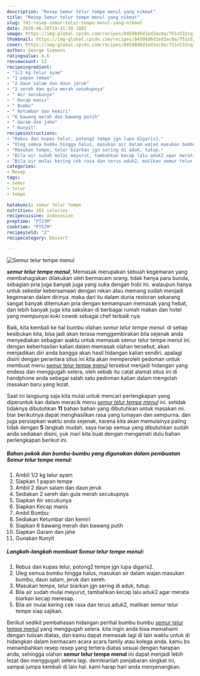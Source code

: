 ```yaml
---
description: "Resep Semur telur tempe menul yang nikmat"
title: "Resep Semur telur tempe menul yang nikmat"
slug: 743-resep-semur-telur-tempe-menul-yang-nikmat
date: 2020-06-28T19:41:20.180Z
image: https://img-global.cpcdn.com/recipes/84598d6d1ed3ac8a/751x532cq70/semur-telur-tempe-menul-foto-resep-utama.jpg
thumbnail: https://img-global.cpcdn.com/recipes/84598d6d1ed3ac8a/751x532cq70/semur-telur-tempe-menul-foto-resep-utama.jpg
cover: https://img-global.cpcdn.com/recipes/84598d6d1ed3ac8a/751x532cq70/semur-telur-tempe-menul-foto-resep-utama.jpg
author: George Simmons
ratingvalue: 4.6
reviewcount: 13
recipeingredient:
- "1/2 kg telur ayam"
- "1 papan tempe"
- "2 daun salam dan daun jeruk"
- "2 sereh dan gula merah secukupnya"
- " Air secukunya"
- " Kecap manis"
- " Bumbu"
- " Ketumbar dan kemiri"
- "6 bawang merah dan bawang putih"
- " Garam dan jahe"
- " Kunyit"
recipeinstructions:
- "Rebus dan kupas telur, potong2 tempe jgn lupa digaris2."
- "Uleg semua bumbu hingga halus, masukan air dalam wajan masukan bumbu, daun salam, jeruk dan sereh."
- "Masukan tempe, telur biarkan jgn sering di aduk, tutup."
- "Bila air sudah mulai meyurut, tambahkan kecap lalu aduk2 agar merata biarkan kecap meresap."
- "Bila air mulai kering cek rasa dan terus aduk2, matikan semur telur tempe siap sajikan."
categories:
- Resep
tags:
- semur
- telur
- tempe

katakunci: semur telur tempe 
nutrition: 261 calories
recipecuisine: Indonesian
preptime: "PT23M"
cooktime: "PT57M"
recipeyield: "2"
recipecategory: Dessert

---
```



![Semur telur tempe menul](https://img-global.cpcdn.com/recipes/84598d6d1ed3ac8a/751x532cq70/semur-telur-tempe-menul-foto-resep-utama.jpg)

<b><i>semur telur tempe menul</i></b>, Memasak merupakan sebuah kegemaran yang membahagiakan dilakukan oleh bermacam orang. tidak hanya para bunda, sebagian pria juga banyak juga yang suka dengan hobi ini. walaupun hanya untuk sekedar kebersamaan dengan rekan atau memang sudah menjadi kegemaran dalam dirinya. maka dari itu dalam dunia restoran sekarang sangat banyak ditemukan pria dengan kemampuan memasak yang hebat, dan lebih banyak juga kita saksikan di berbagai rumah makan dan hotel yang mempunyai koki cowok sebagai chef terbaik nya.

Baik, kita kembali ke hal bumbu olahan <i>semur telur tempe menul</i>. di setiap kesibukan kita, bisa jadi akan terasa menggembirakan bila sejenak anda menyediakan sebagian waktu untuk memasak semur telur tempe menul ini. dengan keberhasilan kalian dalam memasak olahan tersebut, akan menjadikan diri anda bangga akan hasil hidangan kalian sendiri. apalagi disini dengan perantara situs ini kita akan memperoleh pedoman untuk membuat menu <u>semur telur tempe menul</u> tersebut menjadi hidangan yang endess dan menggugah selera, oleh sebab itu catat alamat situs ini di handphone anda sebagai salah satu pedoman kalian dalam mengolah masakan baru yang lezat.




Saat ini langsung saja kita mulai untuk mencari perlengkapan yang diperuntuk kan dalam meracik menu <u><i>semur telur tempe menul</i></u> ini. setidak tidaknya dibutuhkan <b>11</b> bahan bahan yang dibutuhkan untuk masakan ini. biar berikutnya dapat menghasilkan rasa yang lumayan dan sempurna. dan juga persiapkan waktu anda sejenak, karena kita akan memulainya paling tidak dengan <b>5</b> langkah mudah. saya harap semua yang dibutuhkan sudah anda sediakan disini, yuk mari kita buat dengan mengamati dulu bahan perlengkapan berikut ini.

<!--inarticleads1-->

##### Bahan pokok dan bumbu-bumbu yang digunakan dalam pembuatan Semur telur tempe menul:

1. Ambil 1/2 kg telur ayam
1. Siapkan 1 papan tempe
1. Ambil 2 daun salam dan daun jeruk
1. Sediakan 2 sereh dan gula merah secukupnya
1. Siapkan  Air secukunya
1. Siapkan  Kecap manis
1. Ambil  Bumbu:
1. Sediakan  Ketumbar dan kemiri
1. Siapkan 6 bawang merah dan bawang putih
1. Siapkan  Garam dan jahe
1. Gunakan  Kunyit




<!--inarticleads2-->

##### Langkah-langkah membuat Semur telur tempe menul:

1. Rebus dan kupas telur, potong2 tempe jgn lupa digaris2.
1. Uleg semua bumbu hingga halus, masukan air dalam wajan masukan bumbu, daun salam, jeruk dan sereh.
1. Masukan tempe, telur biarkan jgn sering di aduk, tutup.
1. Bila air sudah mulai meyurut, tambahkan kecap lalu aduk2 agar merata biarkan kecap meresap.
1. Bila air mulai kering cek rasa dan terus aduk2, matikan semur telur tempe siap sajikan.




Berikut sedikit pembahasan hidangan perihal bumbu bumbu <u>semur telur tempe menul</u> yang menggugah selera. kita ingin anda bisa memahami dengan tulisan diatas, dan kamu dapat memasak lagi di lain waktu untuk di hidangkan dalam bermacam acara acara family atau kolega anda. kamu bs menambahkan resep resep yang tertera diatas sesuai dengan harapan anda, sehingga olahan <b>semur telur tempe menul</b> ini dapat menjadi lebih lezat dan menggugah selera lagi. demikianlah penjabaran singkat ini, sampai jumpa kembali di lain hal. kami harap hari anda menyenangkan.
